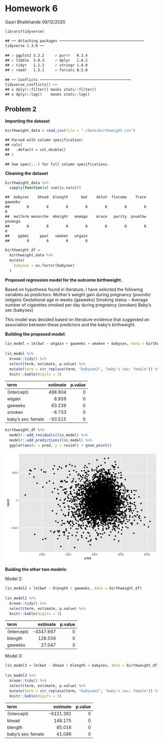 Homework 6
================
Gauri Bhatkhande
09/12/2020

``` r
library(tidyverse)
```

    ## ── Attaching packages ─────────────────────────────────────── tidyverse 1.3.0 ──

    ## ✓ ggplot2 3.3.2     ✓ purrr   0.3.4
    ## ✓ tibble  3.0.3     ✓ dplyr   1.0.2
    ## ✓ tidyr   1.1.2     ✓ stringr 1.4.0
    ## ✓ readr   1.3.1     ✓ forcats 0.5.0

    ## ── Conflicts ────────────────────────────────────────── tidyverse_conflicts() ──
    ## x dplyr::filter() masks stats::filter()
    ## x dplyr::lag()    masks stats::lag()

## Problem 2

**Importing the dataset**

``` r
birthweight_data = read_csv(file = "./data/birthweight.csv")
```

    ## Parsed with column specification:
    ## cols(
    ##   .default = col_double()
    ## )

    ## See spec(...) for full column specifications.

**Cleaning the dataset**

``` r
birthweight_data %>%
  sapply(function(x) sum(is.na(x))) 
```

    ##  babysex    bhead  blength      bwt    delwt  fincome    frace  gaweeks 
    ##        0        0        0        0        0        0        0        0 
    ##  malform menarche  mheight   momage    mrace   parity  pnumlbw  pnumsga 
    ##        0        0        0        0        0        0        0        0 
    ##    ppbmi     ppwt   smoken   wtgain 
    ##        0        0        0        0

``` r
birthweight_df = 
  birthweight_data %>%
  mutate(
    babysex = as.factor(babysex) 
  )
```

**Proposed regression model for the outcome birthweight.**

Based on hypothesis found in literature, I have selected the following
variables as predictors: Mother’s weight gain during pregnancy (pounds)
(wtgain) Gestational age in weeks (gaweeks) Smoking status - Average
number of cigarettes smoked per day during pregnancy (smoken) Baby’s sex
(babysex)

This model was decided based on literature evidence that suggested an
association between these predictors and the baby’s birthweight.

**Building the proposed model:**

``` r
lin_model = lm(bwt ~ wtgain + gaweeks + smoken + babysex, data = birthweight_df)

lin_model %>%
  broom::tidy() %>% 
  select(term, estimate, p.value) %>% 
  mutate(term = str_replace(term, "babysex2", "baby's sex: female")) %>% 
  knitr::kable(digits = 3)
```

| term               | estimate | p.value |
| :----------------- | -------: | ------: |
| (Intercept)        |  498.904 |       0 |
| wtgain             |    8.859 |       0 |
| gaweeks            |   63.239 |       0 |
| smoken             |  \-6.733 |       0 |
| baby’s sex: female | \-93.515 |       0 |

``` r
birthweight_df %>% 
  modelr::add_residuals(lin_model) %>% 
  modelr::add_predictions(lin_model) %>%
  ggplot(aes(x = pred, y = resid)) + geom_point()
```

![](p8105_hw6_gb2685_files/figure-gfm/unnamed-chunk-5-1.png)<!-- -->

**Buiding the other two models:**

Model 2:

``` r
lin_model2 = lm(bwt ~ blength + gaweeks, data = birthweight_df)

lin_model2 %>%
  broom::tidy() %>% 
  select(term, estimate, p.value) %>% 
  knitr::kable(digits = 3)
```

| term        |   estimate | p.value |
| :---------- | ---------: | ------: |
| (Intercept) | \-4347.667 |       0 |
| blength     |    128.556 |       0 |
| gaweeks     |     27.047 |       0 |

Model 3:

``` r
lin_model3 = lm(bwt ~ bhead + blength + babysex, data = birthweight_df)

lin_model3 %>%
  broom::tidy() %>% 
  select(term, estimate, p.value) %>% 
  mutate(term = str_replace(term, "babysex2", "baby's sex: female")) %>% 
  knitr::kable(digits = 3)
```

| term               |   estimate | p.value |
| :----------------- | ---------: | ------: |
| (Intercept)        | \-6121.391 |       0 |
| bhead              |    148.175 |       0 |
| blength            |     85.016 |       0 |
| baby’s sex: female |     41.086 |       0 |
